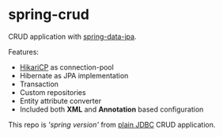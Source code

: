 # spring-crud

CRUD application with [spring-data-jpa](https://spring.io/projects/spring-data-jpa).

Features:
- [HikariCP](https://github.com/brettwooldridge/HikariCP) as connection-pool
- Hibernate as JPA implementation
- Transaction
- Custom repositories
- Entity attribute converter
- Included both **XML** and **Annotation** based configuration

This repo is *'spring version'* from [plain JDBC](https://github.com/hiwijaya/java-crud) CRUD application.
